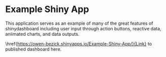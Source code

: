 # Example Shiny App
This application serves as an example of many of the great features of shinydashboard including user input through action buttons, reactive data, aniimated charts, and data outputs.

\href{https://owen-bezick.shinyapps.io/Example-Shiny-App/}{Link} to published dashboard here.
